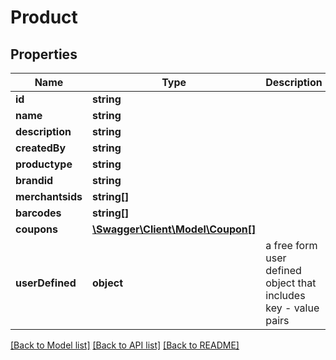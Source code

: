 # Product

## Properties
Name | Type | Description | Notes
------------ | ------------- | ------------- | -------------
**id** | **string** |  | 
**name** | **string** |  | [optional] 
**description** | **string** |  | [optional] 
**createdBy** | **string** |  | [optional] 
**productype** | **string** |  | [optional] 
**brandid** | **string** |  | [optional] 
**merchantsids** | **string[]** |  | [optional] 
**barcodes** | **string[]** |  | [optional] 
**coupons** | [**\Swagger\Client\Model\Coupon[]**](Coupon.md) |  | [optional] 
**userDefined** | **object** | a free form user defined object that includes key - value pairs | [optional] 

[[Back to Model list]](../README.md#documentation-for-models) [[Back to API list]](../README.md#documentation-for-api-endpoints) [[Back to README]](../README.md)


